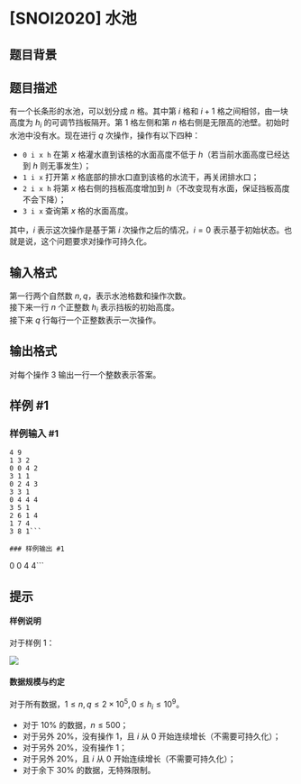 # [SNOI2020] 水池

## 题目背景



## 题目描述

有一个长条形的水池，可以划分成 $n$ 格。其中第 $i$ 格和 $i+1$ 格之间相邻，由一块高度为 $h_i$ 的可调节挡板隔开。第 $1$ 格左侧和第 $n$ 格右侧是无限高的池壁。初始时水池中没有水。现在进行 $q$ 次操作，操作有以下四种：

- `0 i x h` 在第 $x$ 格灌水直到该格的水面高度不低于 $h$（若当前水面高度已经达到 $h$ 则无事发生）；
- `1 i x` 打开第 $x$ 格底部的排水口直到该格的水流干，再关闭排水口；
- `2 i x h` 将第 $x$ 格右侧的挡板高度增加到 $h$（不改变现有水面，保证挡板高度不会下降）；
- `3 i x` 查询第 $x$ 格的水面高度。

其中，$i$ 表示这次操作是基于第 $i$ 次操作之后的情况，$i=0$ 表示基于初始状态。也就是说，这个问题要求对操作可持久化。

## 输入格式

第一行两个自然数 $n,q$，表示水池格数和操作次数。   
接下来一行 $n$ 个正整数 $h_i$ 表示挡板的初始高度。   
接下来 $q$ 行每行一个正整数表示一次操作。

## 输出格式

对每个操作 $3$ 输出一行一个整数表示答案。

## 样例 #1

### 样例输入 #1
```
4 9
1 3 2
0 0 4 2
3 1 1
0 2 4 3
3 3 1
0 4 4 4
3 5 1
2 6 1 4
1 7 4
3 8 1```

### 样例输出 #1

```
0
0
4
4```

## 提示

#### 样例说明

对于样例 $1$：

![](https://loj-img.upyun.menci.memset0.cn/2020/06/29/5ef98fcf44fd0.png)

#### 数据规模与约定

对于所有数据，$1\le n,q\le 2\times 10^5, 0\le h_i\le 10^9$。

- 对于 $10\%$ 的数据，$n \le 500$；
- 对于另外 $20\%$，没有操作 $1$，且 $i$ 从 $0$ 开始连续增长（不需要可持久化）；
-  对于另外 $20\%$，没有操作 $1$；
- 对于另外 $20\%$，且 $i$ 从 $0$ 开始连续增长（不需要可持久化）；
- 对于余下 $30\%$ 的数据，无特殊限制。
